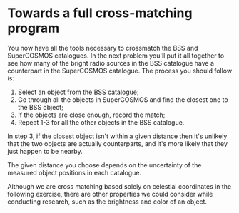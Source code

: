# Towards a full cross-matching program

You now have all the tools necessary to crossmatch the BSS and SuperCOSMOS catalogues.
In the next problem you'll put it all together to see how many of the bright radio sources in the BSS catalogue have a counterpart in the SuperCOSMOS catalogue.
The process you should follow is:

1. Select an object from the BSS catalogue;
2. Go through all the objects in SuperCOSMOS and find the closest one to the BSS object;
3. If the objects are close enough, record the match;
4. Repeat 1-3 for all the other objects in the BSS catalogue.

In step 3, if the closest object isn't within a given distance then it's unlikely that the two objects are actually counterparts, and it's more likely that they just happen to be nearby.

The given distance you choose depends on the uncertainty of the measured object positions in each catalogue.

Although we are cross matching based solely on celestial coordinates in the following exercise, there are other properties we could consider while conducting research, such as the brightness and color of an object.
